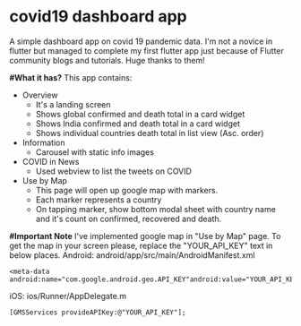 # covid19 dashboard app

A simple dashboard app on covid 19 pandemic data. I'm not a novice in flutter but managed to complete my first flutter app just because of Flutter community blogs and tutorials. Huge thanks to them!

**#What it has?**
This app contains:
 - Overview 
	 - It's a landing screen
	 - Shows global confirmed and death total in a card widget
	 - Shows India confirmed and death total in a card widget
	 - Shows individual countries death total in list view (Asc. order)
 - Information
	 - Carousel with static info images
 - COVID in News
	 - Used webview to list the tweets on COVID
 - Use by Map
	 - This page will open up google map with markers.
	 - Each marker represents a country
	 - On tapping marker, show bottom modal sheet with country name and it's count on confirmed, recovered and death.

**#Important Note**
I've implemented google map in "Use by Map" page. To get the map in your screen please, replace the "YOUR_API_KEY" text in below places.
Android:
android/app/src/main/AndroidManifest.xml

    <meta-data android:name="com.google.android.geo.API_KEY"android:value="YOUR_API_KEY"/>

iOS:
ios/Runner/AppDelegate.m

    [GMSServices provideAPIKey:@"YOUR_API_KEY"];
